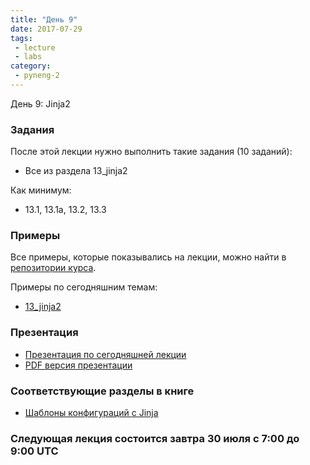```yaml
---
title: "День 9"
date: 2017-07-29
tags:
 - lecture
 - labs
category:
 - pyneng-2
---
```


День 9: Jinja2

### Задания

После этой лекции нужно выполнить такие задания (10 заданий):

* Все из раздела 13_jinja2

Как минимум:

* 13.1, 13.1a, 13.2, 13.3


### Примеры

Все примеры, которые показывались на лекции, можно найти в [репозитории курса](https://github.com/pyneng/pyneng-online-jun-jul-2017).

Примеры по сегодняшним темам:

* [13_jinja2](https://github.com/pyneng/pyneng-online-jun-jul-2017/tree/master/examples/13_jinja2)

### Презентация

* [Презентация по сегодняшней лекции](https://gitpitch.com/natenka/pyneng-slides/py3-jinja2)
* [PDF версия презентации](https://github.com/pyneng/pyneng-online-jun-jul-2017/blob/master/presentations/09_Day9_jinja2.pdf)


### Соответствующие разделы в книге

* [Шаблоны конфигураций с Jinja](https://natenka.gitbooks.io/pyneng/content/v/python3.6/book/13_jinja2/)


### Следующая лекция состоится завтра 30 июля с 7:00 до 9:00 UTC

